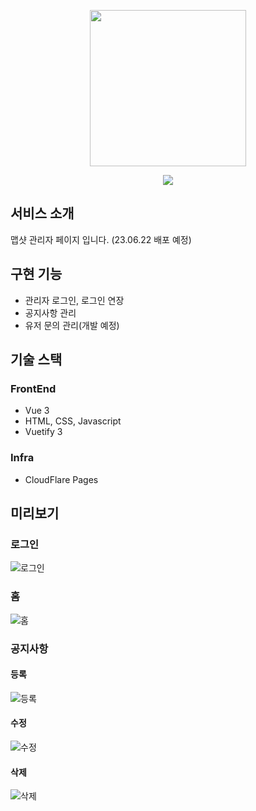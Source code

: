 <p align="center">
  <img src="https://user-images.githubusercontent.com/59993347/166405369-0d610a83-68d5-4d31-8215-6eba806fba06.png" height="250">
</p>
<p align="center">
<img src="https://img.shields.io/badge/Service%20begun%20in-2021.02-brigntgreen">
</p>



## 서비스 소개
맵샷 관리자 페이지 입니다. (23.06.22 배포 예정)

## 구현 기능
- 관리자 로그인, 로그인 연장
- 공지사항 관리
- 유저 문의 관리(개발 예정)

## 기술 스택
### FrontEnd
- Vue 3
- HTML, CSS, Javascript
- Vuetify 3

### Infra
- CloudFlare Pages

## 미리보기
### 로그인
![로그인](https://github.com/lcw3176/mapshot-admin/assets/59993347/0dae66c7-dd8e-4fdb-802e-b5ed4b5091a4)

### 홈
![홈](https://github.com/lcw3176/mapshot-admin/assets/59993347/b9028653-c099-4746-a815-f9d330bc6ea2)


### 공지사항
#### 등록
![등록](https://github.com/lcw3176/mapshot-admin/assets/59993347/0e71ab58-f3ee-4416-b478-1553e8d522e4)

#### 수정
![수정](https://github.com/lcw3176/mapshot-admin/assets/59993347/7c0386cb-0993-41a1-bde1-a89db6920836)

#### 삭제
![삭제](https://github.com/lcw3176/mapshot-admin/assets/59993347/89cc2537-74ba-4a1c-8ab0-d88a98aa22fa)
